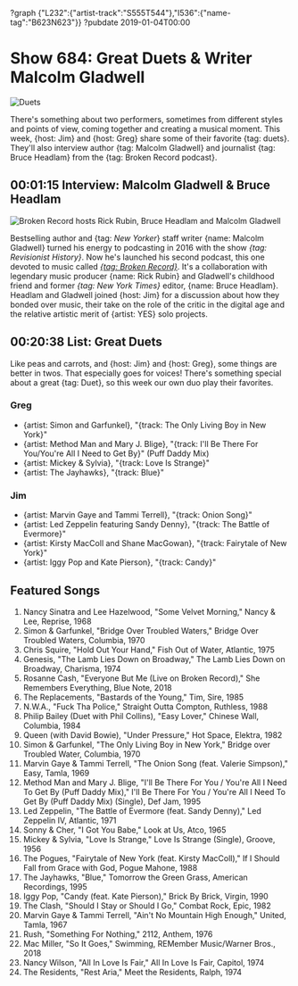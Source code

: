 ?graph {"L232":{"artist-track":"S555T544"},"I536":{"name-tag":"B623N623"}}
?pubdate 2019-01-04T00:00

# Show 684: Great Duets & Writer Malcolm Gladwell

![Duets](https://sound-images.s3.amazonaws.com/images/2019/hazelwood.jpg)

There's something about two performers, sometimes from different styles and points of view, coming together and creating a musical moment. This week, {host: Jim} and {host: Greg} share some of their favorite {tag: duets}. They'll also interview author {tag: Malcolm Gladwell} and journalist {tag: Bruce Headlam} from the {tag: Broken Record podcast}.


## 00:01:15 Interview: Malcolm Gladwell & Bruce Headlam

![Broken Record hosts Rick Rubin, Bruce Headlam and Malcolm Gladwell](https://sound-images.s3.amazonaws.com/images/2019/Broken_Record_Shangrila.jpg)

Bestselling author and {tag: *New Yorker*} staff writer {name: Malcolm Gladwell} turned his energy to podcasting in 2016 with the show *{tag: Revisionist History}*. Now he's launched his second podcast, this one devoted to music called [*{tag: Broken Record}*](https://itunes.apple.com/us/podcast/broken-record/id1311004083?mt=2). It's a collaboration with legendary music producer {name: Rick Rubin} and Gladwell's childhood friend and former *{tag: New York Times}* editor, {name: Bruce Headlam}. Headlam and Gladwell joined {host: Jim} for a discussion about how they bonded over music, their take on the role of the critic in the digital age and the relative artistic merit of {artist: YES} solo projects. 

## 00:20:38 List: Great Duets

Like peas and carrots, and {host: Jim} and {host: Greg}, some things are better in twos. That especially goes for voices! There's something special about a great {tag: Duet}, so this week our own duo play their favorites.

### Greg

- {artist: Simon and Garfunkel}, "{track: The Only Living Boy in New York}"
- {artist: Method Man and Mary J. Blige}, "{track: I'll Be There For You/You're All I Need to Get By}" (Puff Daddy Mix) 
- {artist: Mickey & Sylvia}, "{track: Love Is Strange}" 
- {artist: The Jayhawks}, "{track: Blue}"

### Jim

- {artist: Marvin Gaye and Tammi Terrell}, "{track: Onion Song}"
- {artist: Led Zeppelin featuring Sandy Denny}, "{track: The Battle of Evermore}"
- {artist: Kirsty MacColl and Shane MacGowan}, "{track: Fairytale of New York}"
- {artist: Iggy Pop and Kate Pierson}, "{track: Candy}" 


## Featured Songs

1. Nancy Sinatra and Lee Hazelwood, "Some Velvet Morning," Nancy & Lee, Reprise, 1968
1. Simon & Garfunkel, "Bridge Over Troubled Waters," Bridge Over Troubled Waters, Columbia, 1970
1. Chris Squire, "Hold Out Your Hand," Fish Out of Water, Atlantic, 1975
1. Genesis, "The Lamb Lies Down on Broadway," The Lamb Lies Down on Broadway, Charisma, 1974
1. Rosanne Cash, "Everyone But Me (Live on Broken Record)," She Remembers Everything, Blue Note, 2018
1. The Replacements, "Bastards of the Young," Tim, Sire, 1985
1. N.W.A., "Fuck Tha Police," Straight Outta Compton, Ruthless, 1988
1. Philip Bailey (Duet with Phil Collins), "Easy Lover," Chinese Wall, Columbia, 1984
1. Queen (with David Bowie), "Under Pressure," Hot Space, Elektra, 1982
1. Simon & Garfunkel, "The Only Living Boy in New York," Bridge over Troubled Water, Columbia, 1970
1. Marvin Gaye & Tammi Terrell, "The Onion Song (feat. Valerie Simpson)," Easy, Tamla, 1969
1. Method Man and Mary J. Blige, "I'll Be There For You / You're All I Need To Get By (Puff Daddy Mix)," I'll Be There For You / You're All I Need To Get By (Puff Daddy Mix) (Single), Def Jam, 1995
1. Led Zeppelin, "The Battle of Evermore (feat. Sandy Denny)," Led Zeppelin IV, Atlantic, 1971
1. Sonny & Cher, "I Got You Babe," Look at Us, Atco, 1965
1. Mickey & Sylvia, "Love Is Strange," Love Is Strange (Single), Groove, 1956
1. The Pogues, "Fairytale of New York (feat. Kirsty MacColl)," If I Should Fall from Grace with God, Pogue Mahone, 1988
1. The Jayhawks, "Blue," Tomorrow the Green Grass, American Recordings, 1995
1. Iggy Pop, "Candy (feat. Kate Pierson)," Brick By Brick, Virgin, 1990
1. The Clash, "Should I Stay or Should I Go," Combat Rock, Epic, 1982
1. Marvin Gaye & Tammi Terrell, "Ain't No Mountain High Enough," United, Tamla, 1967
1. Rush, "Something For Nothing," 2112, Anthem, 1976
1. Mac Miller, "So It Goes," Swimming, REMember Music/Warner Bros., 2018
1. Nancy Wilson, "All In Love Is Fair," All In Love Is Fair, Capitol, 1974
1. The Residents, "Rest Aria," Meet the Residents, Ralph, 1974